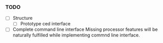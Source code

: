 ### TODO

* [ ] Structure
    - [ ] Prototype ced interface
* [ ] Complete command line interface
    Missing processor features will be naturally fulfilled while implementing
    commnd line interface.
